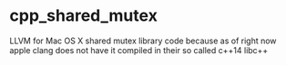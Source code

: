 # cpp_shared_mutex
LLVM for Mac OS X shared mutex library code because as of right now apple clang does not have it compiled in their so called c++14 libc++


